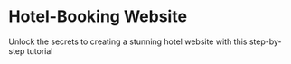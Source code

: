 # Hotel-Booking Website
Unlock the secrets to creating a stunning hotel website with this step-by-step tutorial
